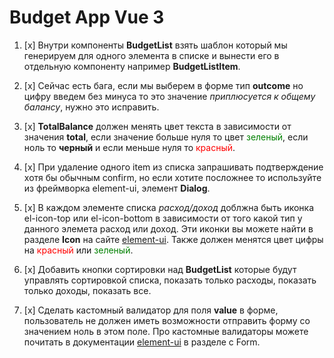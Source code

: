 # Budget App Vue 3

1. [x] Внутри компоненты **BudgetList** взять шаблон который мы генерируем для одного элемента в списке и вынести его в отдельную компоненту например **BudgetListItem**.

2. [x] Сейчас есть бага, если мы выберем в форме тип **outcome** но цифру введем без минуса то это значение _приплюсуется к общему балансу_, нужно это исправить.

3. [x] **TotalBalance** должен менять цвет текста в зависимости от значения **total**, если значение больше нуля то цвет <span style="color:green">зеленый</span>, если ноль то **черный** и если меньше нуля то <span style="color:red">красный</span>.

4. [x] При удаление одного item из списка запрашивать подтверждение хотя бы обычным confirm, но если хотите посложнее то используйте из фреймворка element-ui, элемент **Dialog**.

5. [x] В каждом элементе списка _расход/доход_ доблжна быть иконка el-icon-top или el-icon-bottom в зависимости от того какой тип у данного элемета расход или доход. Эти иконки вы можете найти в разделе **Icon** на сайте [element-ui](https://element-plus.org/). Также должен менятся цвет цифры на <span style="color:red">красный</span> или <span style="color:green">зеленый</span>.

6. [x] Добавить кнопки сортировки над **BudgetList** которые будут управлять сортировкой списка, показать только расходы, показать только доходы, показать все.

7. [x] Сделать кастомный валидатор для поля **value** в форме, пользователь не должен иметь возможности отправить форму со значением ноль в этом поле. Про кастомные валидаторы можете почитать в документации [element-ui](https://element-plus.org/) в разделе с Form.
